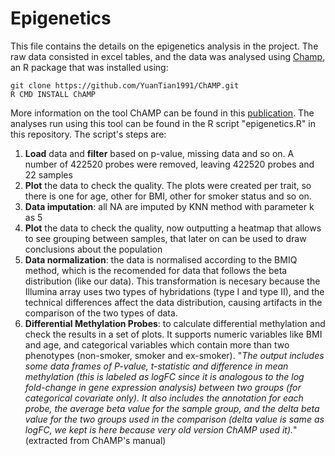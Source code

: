 # Epigenetics

This file contains the details on the epigenetics analysis in the project. The raw data consisted in excel tables, and the data was analysed using [Champ](https://github.com/YuanTian1991/ChAMP), an R package that was installed using:

    git clone https://github.com/YuanTian1991/ChAMP.git
    R CMD INSTALL ChAMP
    
More information on the tool ChAMP can be found in this [publication](https://academic.oup.com/bioinformatics/article/33/24/3982/4082274). The analyses run using this tool can be found in the R script "epigenetics.R" in this repository. The script's steps are:
1. **Load** data and **filter** based on p-value, missing data and so on. A number of 422520 probes were removed, leaving 422520 probes and 22 samples
2. **Plot** the data to check the quality. The plots were created per trait, so there is one for age, other for BMI, other for smoker status and so on.
3. **Data imputation**: all NA are imputed by KNN method with parameter k as 5
4. **Plot** the data to check the quality, now outputting a heatmap that allows to see grouping between samples, that later on can be used to draw conclusions about the population
5. **Data normalization**: the data is normalised according to the BMIQ method, which is the recomended for data that follows the beta distribution (like our data). This transformation is necesary because the Illumina array uses two types of hybridations (type I and type II), and the technical differences affect the data distribution, causing artifacts in the comparison of the two types of data. 
6. **Differential Methylation Probes**: to calculate differential methylation and check the results in a set of plots. It supports numeric variables like BMI and age, and categorical variables which contain more than two phenotypes (non-smoker, smoker and ex-smoker). "*The output includes some data frames of P-value, t-statistic and difference in mean methylation (this is labeled as logFC since it is analogous to the log fold-change in gene expression analysis) between two groups (for categorical covariate only). It also includes the annotation for each probe, the average beta value for the sample group, and the delta beta value for the two groups used in the comparison (delta value is same as logFC, we kept is here because very old version ChAMP used it).*" (extracted from ChAMP's manual)

